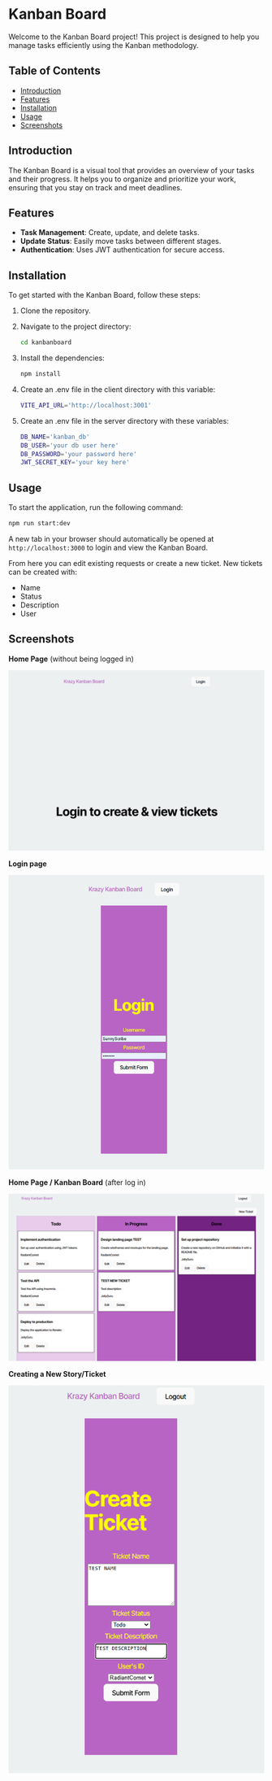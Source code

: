 # Kanban Board

Welcome to the Kanban Board project! This project is designed to help you manage tasks efficiently using the Kanban methodology.

## Table of Contents

- [Introduction](#introduction)
- [Features](#features)
- [Installation](#installation)
- [Usage](#usage)
- [Screenshots](#screenshots)

## Introduction

The Kanban Board is a visual tool that provides an overview of your tasks and their progress. It helps you to organize and prioritize your work, ensuring that you stay on track and meet deadlines.

## Features

- **Task Management**: Create, update, and delete tasks.
- **Update Status**: Easily move tasks between different stages.
- **Authentication**: Uses JWT authentication for secure access.

## Installation

To get started with the Kanban Board, follow these steps:

1. Clone the repository.

2. Navigate to the project directory:
    ```bash
    cd kanbanboard
    ```
3. Install the dependencies:
    ```bash
    npm install
    ```
3. Create an .env file in the client directory with this variable:
    ```bash
    VITE_API_URL='http://localhost:3001'
    ```
3. Create an .env file in the server directory with these variables:
    ```bash
    DB_NAME='kanban_db'
    DB_USER='your db user here'
    DB_PASSWORD='your password here'
    JWT_SECRET_KEY='your key here'
    ```

## Usage

To start the application, run the following command:
```bash
npm run start:dev
```
A new tab in your browser should automatically be opened at `http://localhost:3000` to login and view the Kanban Board.

From here you can edit existing requests or create a new ticket.
New tickets can be created with:
- Name
- Status
- Description
- User

## Screenshots

**Home Page** (without being logged in)

![Kanban screenshot 1](./assets/kanban1.png)

**Login page**

![Kanban screenshot 2](./assets/kanban2.png)

**Home Page / Kanban Board** (after log in)

![Kanban screenshot 3](./assets/kanban3.png)

**Creating a New Story/Ticket**

![Kanban screenshot 4](./assets/kanban4.png)
